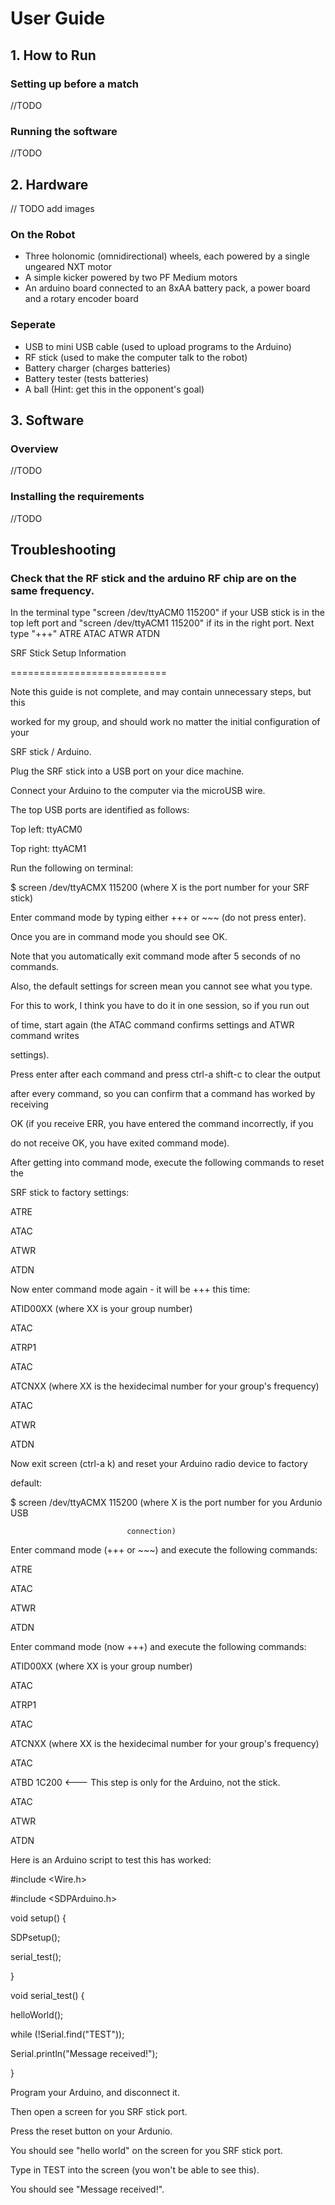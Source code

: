 # User Guide

## 1. How to Run

### Setting up before a match

//TODO

### Running the software

//TODO


## 2. Hardware

// TODO add images

### On the Robot

- Three holonomic (omnidirectional) wheels, each powered by a single ungeared NXT motor
- A simple kicker powered by two PF Medium motors
- An arduino board connected to an 8xAA battery pack, a power board and a rotary encoder board

### Seperate

- USB to mini USB cable (used to upload programs to the Arduino)
- RF stick (used to make the computer talk to the robot)
- Battery charger (charges batteries)
- Battery tester (tests batteries)
- A ball (Hint: get this in the opponent's goal)

## 3. Software

### Overview

//TODO

### Installing the requirements

//TODO

## Troubleshooting

### Check that the RF stick and the arduino RF chip are on the same frequency.
In the terminal type "screen /dev/ttyACM0 115200" if your USB stick is in the top left port and "screen /dev/ttyACM1 115200" if its in the right port. Next type "+++" 
ATRE
ATAC
ATWR
ATDN




SRF Stick Setup Information

===========================

Note this guide is not complete, and may contain unnecessary steps, but this

worked for my group, and should work no matter the initial configuration of your

SRF stick / Arduino.

Plug the SRF stick into a USB port on your dice machine.

Connect your Arduino to the computer via the microUSB wire.

The top USB ports are identified as follows:

Top left: ttyACM0

Top right: ttyACM1

Run the following on terminal:

$ screen /dev/ttyACMX 115200 (where X is the port number for your SRF stick)

Enter command mode by typing either +++ or ~~~ (do not press enter).

Once you are in command mode you should see OK.

Note that you automatically exit command mode after 5 seconds of no commands.

Also, the default settings for screen mean you cannot see what you type.

For this to work, I think you have to do it in one session, so if you run out

of time, start again (the ATAC command confirms settings and ATWR command writes

settings).

Press enter after each command and press ctrl-a shift-c to clear the output

after every command, so you can confirm that a command has worked by receiving

OK (if you receive ERR, you have entered the command incorrectly, if you

do not receive OK, you have exited command mode).

After getting into command mode, execute the following commands to reset the

SRF stick to factory settings:

ATRE

ATAC

ATWR

ATDN

Now enter command mode again - it will be +++ this time:

ATID00XX (where XX is your group number)

ATAC

ATRP1

ATAC

ATCNXX (where XX is the hexidecimal number for your group's frequency)

ATAC

ATWR

ATDN

Now exit screen (ctrl-a k) and reset your Arduino radio device to factory

default:

$ screen /dev/ttyACMX 115200 (where X is the port number for you Ardunio USB

                              connection)

Enter command mode (+++ or ~~~) and execute the following commands:

ATRE

ATAC

ATWR

ATDN

Enter command mode (now +++) and execute the following commands:

ATID00XX (where XX is your group number)

ATAC

ATRP1

ATAC

ATCNXX (where XX is the hexidecimal number for your group's frequency)

ATAC

ATBD 1C200 <--- This step is only for the Arduino, not the stick.

ATAC

ATWR

ATDN

Here is an Arduino script to test this has worked:

#include <Wire.h>

#include <SDPArduino.h>

void setup() {

  SDPsetup();

  serial_test();

}

void serial_test() {

  helloWorld();

  while (!Serial.find("TEST"));

  Serial.println("Message received!");

}

Program your Arduino, and disconnect it.

Then open a screen for you SRF stick port.

Press the reset button on your Ardunio.

You should see "hello world" on the screen for you SRF stick port.

Type in TEST into the screen (you won't be able to see this).

You should see "Message received!".
